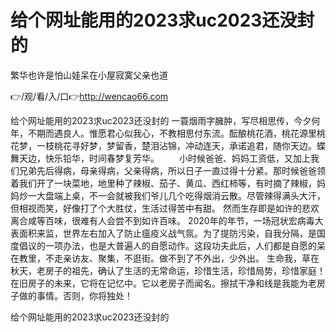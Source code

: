 # 给个网址能用的2023求uc2023还没封的
繁华也许是怕山娃呆在小屋寂寞父亲也道

👉/观/看/入/口👉http://wencao66.com

给个网址能用的2023求uc2023还没封的	一蓑烟雨字臃肿，写尽相思传，今夕何年，不期而遇良人。惟愿君心似我心，不教相思付东流。酝酿桃花酒，桃花源里桃花梦，一枝桃花寻好梦，梦留香，楚泪沾锦，冲动连天，承诺追君，随你天边。蝶舞天边，快乐铅华，时间春梦复芳华。
　　小时候爸爸、妈妈工资低，又加上我们兄弟先后得病，母亲得病，父亲得病，所以日子一直过得十分紧。那时候爸爸领着我们开了一块菜地，地里种了辣椒、茄子、黄瓜、西红柿等，有时摘了辣椒，妈妈炒一大盘端上桌，不一会就被我们爷儿几个吃得烟消云散。尽管辣得满头大汗，但相视而笑，好像打了个大胜仗，生活过得苦中有甜。
然而生存即是如许的悲欢离合咸等百味，很难有人会尝不到如许百味。
	2020年的年节，一场冠状宏病毒大表面积来监，世界左右加入了防止瘟疫义战气氛。为了提防污染，自我分隔，是国度倡议的一项办法，也是大普遍人的自愿动作。这段功夫此后，人们都是自愿的呆在教里，不走亲访友、聚集，不逛街。做不到了不外出，少外出。
生命我，草在秋天，老房子的祖先，确认了生活的无常命运，珍惜生活，珍惜局势，珍惜家庭！在旧房子的未来，它将在记忆中。它以老房子而闻名。擦拭干净和线是我能为老房子做的事情。否则，你将独处！

给个网址能用的2023求uc2023还没封的
